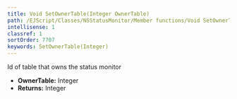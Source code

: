 ```yaml
---
title: Void SetOwnerTable(Integer OwnerTable)
path: /EJScript/Classes/NSStatusMonitor/Member functions/Void SetOwnerTable(Integer p_0)
intellisense: 1
classref: 1
sortOrder: 7707
keywords: SetOwnerTable(Integer)
---
```



Id of table that owns the status monitor



* **OwnerTable:** Integer
* **Returns:** Integer


